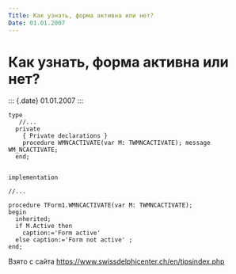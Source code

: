 ```yaml
---
Title: Как узнать, форма активна или нет?
Date: 01.01.2007
---
```



Как узнать, форма активна или нет?
==================================

::: {.date}
01.01.2007
:::

    type
       //...
      private
        { Private declarations }
        procedure WMNCACTIVATE(var M: TWMNCACTIVATE); message WM_NCACTIVATE;
      end;
     
     
    implementation
     
    //...
     
    procedure TForm1.WMNCACTIVATE(var M: TWMNCACTIVATE);
    begin
      inherited;
      if M.Active then
        caption:='Form active'
      else caption:='Form not active' ;
    end;

Взято с сайта <https://www.swissdelphicenter.ch/en/tipsindex.php>
